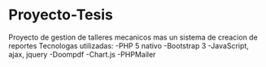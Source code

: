 # Proyecto-Tesis
Proyecto de gestion de talleres mecanicos mas un sistema de creacion de reportes
Tecnologas utilizadas:
-PHP 5 nativo
-Bootstrap 3
-JavaScript, ajax, jquery
-Doompdf
-Chart.js
-PHPMailer
